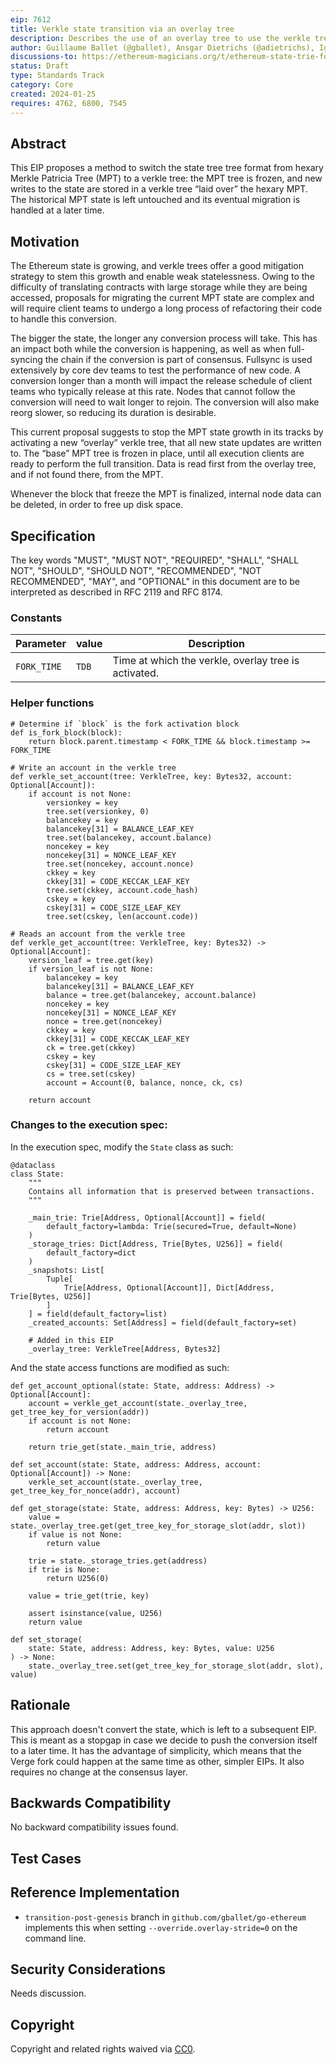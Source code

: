 ```yaml
---
eip: 7612
title: Verkle state transition via an overlay tree
description: Describes the use of an overlay tree to use the verkle tree structure, while leaving the historical state untouched.
author: Guillaume Ballet (@gballet), Ansgar Dietrichs (@adietrichs), Ignacio Hagopian (@jsign), Gottfried Herold (@GottfriedHerold), Jamie Lokier (@jlokier), Tanishq Jasoria (@tanishqjasoria), Parithosh Jayanthi (@parithosh), Gabriel Rocheleau (@gabrocheleau), Karim Taam (@matkt)
discussions-to: https://ethereum-magicians.org/t/ethereum-state-trie-format-change-using-an-overlay/4165
status: Draft
type: Standards Track
category: Core
created: 2024-01-25
requires: 4762, 6800, 7545
---
```


## Abstract

This EIP proposes a method to switch the state tree tree format from hexary Merkle Patricia Tree (MPT) to a verkle tree: the MPT tree is frozen, and new writes to the state are stored in a verkle tree “laid over” the hexary MPT. The historical MPT state is left untouched and its eventual migration is handled at a later time.

## Motivation

The Ethereum state is growing, and verkle trees offer a good mitigation strategy to stem this growth and enable weak statelessness. Owing to the difficulty of translating contracts with large storage while they are being accessed, proposals for migrating the current MPT state are complex and will require client teams to undergo a long process of refactoring their code to handle this conversion.

The bigger the state, the longer any conversion process will take. This has an impact both while the conversion is happening, as well as when full-syncing the chain if the conversion is part of consensus. Fullsync is used extensively by core dev teams to test the performance of new code. A conversion longer than a month will impact the release schedule of client teams who typically release at this rate. Nodes that cannot follow the conversion will need to wait longer to rejoin. The conversion will also make reorg slower, so reducing its duration is desirable.

This current proposal suggests to stop the MPT state growth in its tracks by activating a new “overlay” verkle tree, that all new state updates are written to. The “base” MPT tree is frozen in place, until all execution clients are ready to perform the full transition. Data is read first from the overlay tree, and if not found there, from the MPT.

Whenever the block that freeze the MPT is finalized, internal node data can be deleted, in order to free up disk space.

## Specification

The key words "MUST", "MUST NOT", "REQUIRED", "SHALL", "SHALL NOT", "SHOULD", "SHOULD NOT", "RECOMMENDED", "NOT RECOMMENDED", "MAY", and "OPTIONAL" in this document are to be interpreted as described in RFC 2119 and RFC 8174.

### Constants

|Parameter|value|Description|
|-|-|-|
|`FORK_TIME`|`TDB`|Time at which the verkle, overlay tree is activated.|

### Helper functions

```python3
# Determine if `block` is the fork activation block
def is_fork_block(block):
    return block.parent.timestamp < FORK_TIME && block.timestamp >= FORK_TIME
    
# Write an account in the verkle tree
def verkle_set_account(tree: VerkleTree, key: Bytes32, account: Optional[Account]):
    if account is not None:
        versionkey = key
        tree.set(versionkey, 0)
        balancekey = key
        balancekey[31] = BALANCE_LEAF_KEY
        tree.set(balancekey, account.balance)
        noncekey = key
        noncekey[31] = NONCE_LEAF_KEY
        tree.set(noncekey, account.nonce)
        ckkey = key
        ckkey[31] = CODE_KECCAK_LEAF_KEY
        tree.set(ckkey, account.code_hash)
        cskey = key
        cskey[31] = CODE_SIZE_LEAF_KEY
        tree.set(cskey, len(account.code))

# Reads an account from the verkle tree
def verkle_get_account(tree: VerkleTree, key: Bytes32) -> Optional[Account]:
    version_leaf = tree.get(key)
    if version_leaf is not None:
        balancekey = key
        balancekey[31] = BALANCE_LEAF_KEY
        balance = tree.get(balancekey, account.balance)
        noncekey = key
        noncekey[31] = NONCE_LEAF_KEY
        nonce = tree.get(noncekey)
        ckkey = key
        ckkey[31] = CODE_KECCAK_LEAF_KEY
        ck = tree.get(ckkey)
        cskey = key
        cskey[31] = CODE_SIZE_LEAF_KEY
        cs = tree.set(cskey)
        account = Account(0, balance, nonce, ck, cs)

    return account
```

### Changes to the execution spec:

In the execution spec, modify the `State` class as such:

```python3
@dataclass
class State:
    """
    Contains all information that is preserved between transactions.
    """

    _main_trie: Trie[Address, Optional[Account]] = field(
        default_factory=lambda: Trie(secured=True, default=None)
    )
    _storage_tries: Dict[Address, Trie[Bytes, U256]] = field(
        default_factory=dict
    )
    _snapshots: List[
        Tuple[
            Trie[Address, Optional[Account]], Dict[Address, Trie[Bytes, U256]]
        ]
    ] = field(default_factory=list)
    _created_accounts: Set[Address] = field(default_factory=set)

    # Added in this EIP
    _overlay_tree: VerkleTree[Address, Bytes32]
```

And the state access functions are modified as such:

```python3
def get_account_optional(state: State, address: Address) -> Optional[Account]:
    account = verkle_get_account(state._overlay_tree, get_tree_key_for_version(addr))
    if account is not None:
        return account
    
    return trie_get(state._main_trie, address)

def set_account(state: State, address: Address, account: Optional[Account]) -> None:
    verkle_set_account(state._overlay_tree, get_tree_key_for_nonce(addr), account)

def get_storage(state: State, address: Address, key: Bytes) -> U256:
    value = state._overlay_tree.get(get_tree_key_for_storage_slot(addr, slot))
    if value is not None:
        return value
        
    trie = state._storage_tries.get(address)
    if trie is None:
        return U256(0)

    value = trie_get(trie, key)

    assert isinstance(value, U256)
    return value

def set_storage(
    state: State, address: Address, key: Bytes, value: U256
) -> None:
    state._overlay_tree.set(get_tree_key_for_storage_slot(addr, slot), value)
```

## Rationale

This approach doesn't convert the state, which is left to a subsequent EIP. This is meant as a stopgap in case we decide to push the conversion itself to a later time. It has the advantage of simplicity, which means that the Verge fork could happen at the same time as other, simpler EIPs. It also requires no change at the consensus layer.

## Backwards Compatibility

No backward compatibility issues found.

## Test Cases

<!--
  This section is optional for non-Core EIPs.

  The Test Cases section should include expected input/output pairs, but may include a succinct set of executable tests. It should not include project build files. No new requirements may be be introduced here (meaning an implementation following only the Specification section should pass all tests here.)
  If the test suite is too large to reasonably be included inline, then consider adding it as one or more files in `../assets/eip-####/`. External links will not be allowed

  TODO: Remove this comment before submitting
-->

## Reference Implementation

 * `transition-post-genesis` branch in `github.com/gballet/go-ethereum` implements this when setting `--override.overlay-stride=0` on the command line.

## Security Considerations

<!--
  All EIPs must contain a section that discusses the security implications/considerations relevant to the proposed change. Include information that might be important for security discussions, surfaces risks and can be used throughout the life cycle of the proposal. For example, include security-relevant design decisions, concerns, important discussions, implementation-specific guidance and pitfalls, an outline of threats and risks and how they are being addressed. EIP submissions missing the "Security Considerations" section will be rejected. An EIP cannot proceed to status "Final" without a Security Considerations discussion deemed sufficient by the reviewers.

  The current placeholder is acceptable for a draft.

  TODO: Remove this comment before submitting
-->

Needs discussion.

## Copyright

Copyright and related rights waived via [CC0](../LICENSE.md).
